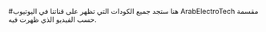 #هنا ستجد جميع الكودات التي تظهر على قناتنا في اليوتيوب ArabElectroTech مقسمة حسب الفيديو الذي ظهرت فيه.
